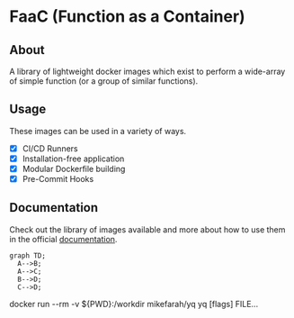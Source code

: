 # FaaC (Function as a Container)

## About

A library of lightweight docker images which exist to perform a wide-array of simple function (or a group of similar functions).

## Usage

These images can be used in a variety of ways.

- [x] CI/CD Runners
- [x] Installation-free application
- [x] Modular Dockerfile building
- [x] Pre-Commit Hooks

## Documentation

Check out the library of images available and more about how to use them in the official [documentation](https://donaldrich.gitlab.io/function-as-a-container).

```mermaid
graph TD;
  A-->B;
  A-->C;
  B-->D;
  C-->D;
```

docker run --rm -v ${PWD}:/workdir mikefarah/yq yq [flags] <command> FILE...
